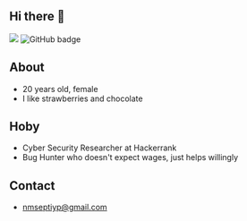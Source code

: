## Hi there 👋

![](https://komarev.com/ghpvc/?username=zyyyxptrr&label=zyyyxptrr+profile+visitor&style=for-the-badge)
<img src="https://img.shields.io/github/followers/zyyyxptrr?label=Followers&logo=GitHub&style=for-the-badge" alt="GitHub badge" />

## About

- 20 years old, female
- I like strawberries and chocolate

## Hoby

- Cyber Security Researcher at Hackerrank
- Bug Hunter who doesn't expect wages, just helps willingly
  
## Contact

- nmseptiyp@gmail.com
